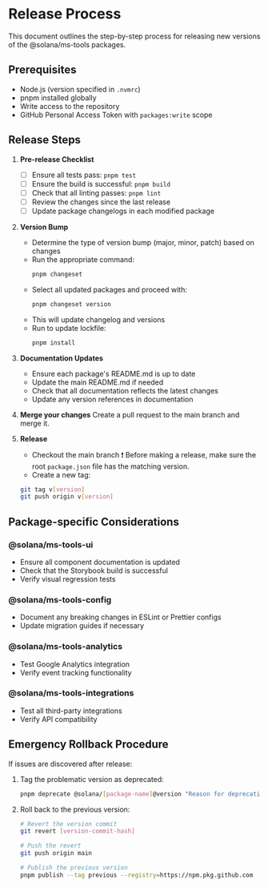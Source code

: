 # Release Process

This document outlines the step-by-step process for releasing new versions of the @solana/ms-tools packages.

## Prerequisites

- Node.js (version specified in `.nvmrc`)
- pnpm installed globally
- Write access to the repository
- GitHub Personal Access Token with `packages:write` scope

## Release Steps

1. **Pre-release Checklist**
   - [ ] Ensure all tests pass: `pnpm test`
   - [ ] Ensure the build is successful: `pnpm build`
   - [ ] Check that all linting passes: `pnpm lint`
   - [ ] Review the changes since the last release
   - [ ] Update package changelogs in each modified package

2. **Version Bump**
   - Determine the type of version bump (major, minor, patch) based on changes
   - Run the appropriate command:
     ```bash
     pnpm changeset
     ```
   - Select all updated packages and proceed with:
     ```bash
     pnpm changeset version
     ```
   - This will update changelog and versions
   - Run to update lockfile:
     ```bash
     pnpm install
     ```

3. **Documentation Updates**
   - Ensure each package's README.md is up to date
   - Update the main README.md if needed
   - Check that all documentation reflects the latest changes
   - Update any version references in documentation

4. **Merge your changes**
  Create a pull request to the main branch and merge it.


5. **Release**
   - Checkout the main branch
  ❗️ Before making a release, make sure the root `package.json` file has the matching version.
   - Create a new tag:
   ```bash
   git tag v[version]
   git push origin v[version]
   ```

## Package-specific Considerations

### @solana/ms-tools-ui
- Ensure all component documentation is updated
- Check that the Storybook build is successful
- Verify visual regression tests

### @solana/ms-tools-config
- Document any breaking changes in ESLint or Prettier configs
- Update migration guides if necessary

### @solana/ms-tools-analytics
- Test Google Analytics integration
- Verify event tracking functionality

### @solana/ms-tools-integrations
- Test all third-party integrations
- Verify API compatibility

## Emergency Rollback Procedure

If issues are discovered after release:

1. Tag the problematic version as deprecated:
   ```bash
   pnpm deprecate @solana/[package-name]@version "Reason for deprecation" --registry=https://npm.pkg.github.com
   ```

2. Roll back to the previous version:
   ```bash
   # Revert the version commit
   git revert [version-commit-hash]

   # Push the revert
   git push origin main

   # Publish the previous version
   pnpm publish --tag previous --registry=https://npm.pkg.github.com
   ```
